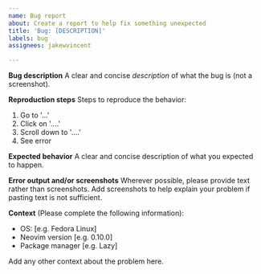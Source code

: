 ```yaml
---
name: Bug report
about: Create a report to help fix something unexpected
title: 'Bug: [DESCRIPTION]'
labels: bug
assignees: jakewvincent

---
```


**Bug description**
A clear and concise _description_ of what the bug is (not a screenshot).

**Reproduction steps**
Steps to reproduce the behavior:
1. Go to '...'
2. Click on '....'
3. Scroll down to '....'
4. See error

**Expected behavior**
A clear and concise description of what you expected to happen.

**Error output and/or screenshots**
Wherever possible, please provide text rather than screenshots. Add screenshots to help explain your problem if pasting text is not sufficient.

**Context**
(Please complete the following information):
 - OS: [e.g. Fedora Linux]
 - Neovim version [e.g. 0.10.0]
 - Package manager [e.g. Lazy]

Add any other context about the problem here.
